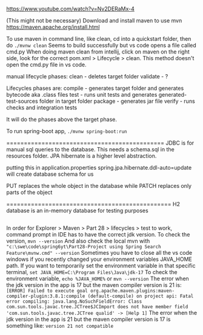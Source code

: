 https://www.youtube.com/watch?v=Nv2DERaMx-4

(This might not be necessary) Download and install maven to use mvn
https://maven.apache.org/install.html

To use maven in command line, like clean, cd into a quickstart folder, then do 
    `./mvnw clean`
Seems to build successfully but vs code opens a file called cmd.py
When doing maven clean from intellij, click on maven on the right side, look for the correct pom.xml > Lifecycle > clean. This method doesn't open the cmd.py file in vs code.

manual lifecycle phases:
clean - deletes target folder
validate - ?

Lifecycles phases are:
compile - generates target folder and generates bytecode aka .class files
test - runs unit tests and generates generated-test-sources folder in target folder
package - generates jar file
verify - runs checks and integration tests

It will do the phases above the target phase.

To run spring-boot app,
    `./mvnw spring-boot:run`


=============================================
JDBC is for manual sql queries to the database. This needs a schema.sql in the resources folder. JPA hibernate is a higher level abstraction.

putting this in application.properties spring.jpa.hibernate.ddl-auto=update will create database schema for us


PUT replaces the whole object in the database while PATCH replaces only parts of the object

===============================================
H2 database is an in-memory database for testing purposes


## 
In order for Explorer > Maven > Part 28 > lifecycles > test to work, command prompt in IDE has to have the correct jdk version. To check the version, 
`mvn --version`
And also check the local mvn with
`"c:\swe\code\spring6yt\Part28-Project using Spring Search Feature\mvnw.cmd" --version`
Sometimes you have to close all the vs code windows if you recently changed your environment variables JAVA_HOME path.
If you want to temporarily set the environment variable in that specific terminal, 
`set JAVA_HOME=C:\Program Files\Java\jdk-17`
To check the environment variable,
`echo %JAVA_HOME%`
or
`mvn --version`
The error when the jdk version in the app is 17 but the maven compiler version is 21 is:
`[ERROR] Failed to execute goal org.apache.maven.plugins:maven-compiler-plugin:3.8.1:compile (default-compile) on project api: Fatal error compiling: java.lang.NoSuchFieldError: Class com.sun.tools.javac.tree.JCTree$JCImport does not have member field 'com.sun.tools.javac.tree.JCTree qualid' -> [Help 1]`
The error when the jdk version in the app is 21 but the maven compiler version is 17 is something like:
`version 21 not compatible`
